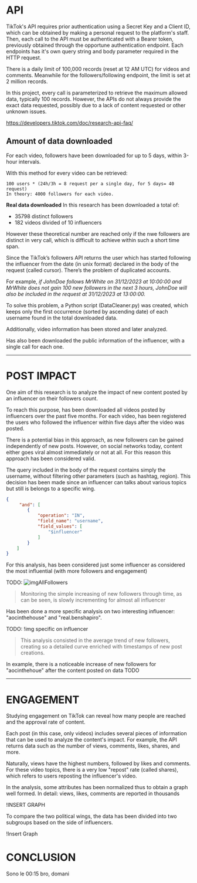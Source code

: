 # API 

TikTok's API requires prior authentication using a Secret Key and a Client ID, which can be obtained by making a personal request to the platform's staff. Then, each call to the API must be authenticated with a Bearer token, previously obtained through the opportune authentication endpoint.
Each endpoints has it's own query string and body parameter required in the HTTP request.

There is a daily limit of 100,000 records (reset at 12 AM UTC) for videos and comments. Meanwhile for the followers/following endpoint, the limit is set at 2 million records.

In this project, every call is parameterized to retrieve the maximum allowed data, typically 100 records. However, the APIs do not always provide the exact data requested, possibly due to a lack of content requested or other unknown issues.

https://developers.tiktok.com/doc/research-api-faq/


## Amount of data downloaded

For each video, followers have been downloaded for up to 5 days, within 3-hour intervals.

With this method for every video can be retrieved:
```
100 users * (24h/3h = 8 request per a single day, for 5 days= 40 request)
In theory: 4000 followers for each video.
```

**Real data downloaded**
In this research has been downloaded a total of:
- 35798 distinct followers
- 182 videos divided of 10 influencers

However these theoretical number are reached only if the nwe followers are distinct in very call, which is difficult to achieve within such a short time span.

Since the TikTok’s followers API returns the user which has started following the influencer from the date (in unix format) declared in the body of the request (called cursor). There’s the problem of duplicated accounts.

For example, *if JohnDoe follows MrWhite on 31/12/2023 at 10:00:00 and MrWhite does not gain 100 new followers in the next 3 hours, JohnDoe will also be included in the request at 31/12/2023 at 13:00:00.*

To solve this problem, a Python script (DataCleaner.py) was created, which keeps only the first occurrence (sorted by ascending date) of each username found in the total downloaded data.

Additionally, video information has been stored and later analyzed.

Has also been downloaded the public information of the influencer, with a single call for each one.


--------- 

# POST IMPACT

One aim of this research is to analyze the impact of new content posted by an influencer on their followers count.

To reach this purpose, has been downloaded all videos posted by influencers over the past five months. For each video, has been registered the users who followed the influencer within five days after the video was posted.

There is a potential bias in this approach, as new followers can be gained independently of new posts. However, on social networks today, content either goes viral almost immediately or not at all. For this reason this approach has been considered valid.

The query included in the body of the request contains simply the username, without filtering other parameters (such as hashtag, region). This decision has been made since an influencer can talks about various topics but still is belongs to a specific wing.
```json
{
     "and": [
        {
            "operation": "IN",
            "field_name": "username",
            "field_values": [
                "$influencer" 
            ]
        }
    ]
}
```

For this analysis, has been considered just some influencer as considered the most influential (with more followers and engagement)

TODO: ![imgAllFollowers](TO)
> Monitoring the simple increasing of new followers through time, as can be seen, is slowly incrementing for almost all influencer


Has been done a more specific analysis on two interesting influencer: "aocinthehouse" and "real.benshapiro".

TODO: !img specific on influencer
> This analysis consisted in the average trend of new followers, creating so a detailed curve enriched with timestamps of new post creations.

In example, there is a noticeable increase of new followers for "aocinthehoue" after the content posted on data TODO


----------------


# ENGAGEMENT

Studying engagement on TikTok can reveal how many people are reached and the approval rate of content.

Each post (in this case, only videos) includes several pieces of information that can be used to analyze the content's impact. For example, the API returns data such as the number of views, comments, likes, shares, and more.

Naturally, views have the highest numbers, followed by likes and comments. For these video topics, there is a very low "repost" rate (called shares), which refers to users reposting the influencer's video.

In the analysis, some attributes has been normalized thus to obtain a graph well formed.
In detail: views, likes, comments are reported in thousands

!INSERT GRAPH

To compare the two political wings, the data has been divided into two subgroups based on the side of influencers.

!Insert Graph

# CONCLUSION

Sono le 00:15 bro, domani